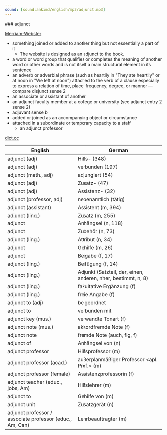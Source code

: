 ```yaml
---
sound: [sound:ankimd/english/mp3/adjunct.mp3]
---
```


\### adjunct

[Merriam-Webster](https://www.merriam-webster.com/dictionary/adjunct)

- something joined or added to another thing but not essentially a part of it
    - The website is designed as an adjunct to the book.
- a word or word group that qualifies or completes the meaning of another word or other words and is not itself a main structural element in its sentence
- an adverb or adverbial phrase (such as heartily in "They ate heartily" or at noon in "We left at noon") attached to the verb of a clause especially to express a relation of time, place, frequency, degree, or manner — compare disjunct sense 2
- an associate or assistant of another
- an adjunct faculty member at a college or university (see adjunct entry 2 sense 2)
- adjuvant sense b
- added or joined as an accompanying object or circumstance
- attached in a subordinate or temporary capacity to a staff
    - an adjunct professor

[dict.cc](https://www.dict.cc/adjunct)

| English        | German       |
| -------------- | ------------ |
| adjunct (adj) | Hilfs- (348) |
| adjunct (adj) | verbunden (197) |
| adjunct (math., adj) | adjungiert (54) |
| adjunct (adj) | Zusatz- (47) |
| adjunct (adj) | Assistenz- (32) |
| adjunct (professor, adj) | nebenamtlich (tätig) |
| adjunct (assistant) | Assistent (m, 394) |
| adjunct (ling.) | Zusatz (m, 255) |
| adjunct | Anhängsel (n, 118) |
| adjunct | Zubehör (n, 73) |
| adjunct (ling.) | Attribut (n, 34) |
| adjunct | Gehilfe (m, 26) |
| adjunct | Beigabe (f, 17) |
| adjunct (ling.) | Beifügung (f, 14) |
| adjunct (ling.) | Adjunkt (Satzteil, der, einen, anderen, nher, bestimmt, n, 8) |
| adjunct (ling.) | fakultative Ergänzung (f) |
| adjunct (ling.) | freie Angabe (f) |
| adjunct to (adj) | beigeordnet |
| adjunct to | verbunden mit |
| adjunct key (mus.) | verwandte Tonart (f) |
| adjunct note (mus.) | akkordfremde Note (f) |
| adjunct note | fremde Note (auch, fig, f) |
| adjunct of | Anhängsel von (n) |
| adjunct professor | Hilfsprofessor (m) |
| adjunct professor (acad.) | außerplanmäßiger Professor <apl. Prof.> (m) |
| adjunct professor (female) | Assistenzprofessorin (f) |
| adjunct teacher (educ., jobs, Am) | Hilfslehrer (m) |
| adjunct to | Gehilfe von (m) |
| adjunct unit | Zusatzgerät (n) |
| adjunct professor / associate professor (educ., Am, Can) | Lehrbeauftragter (m) |
